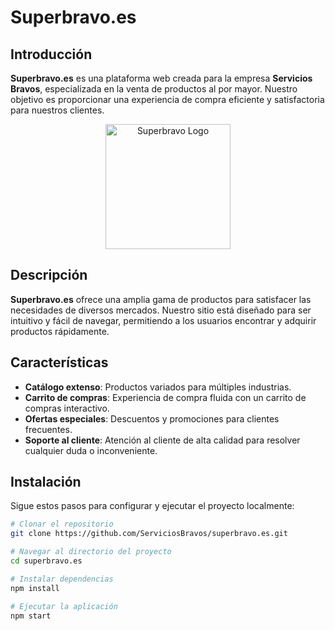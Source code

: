 # Superbravo.es

## Introducción
**Superbravo.es** es una plataforma web creada para la empresa **Servicios Bravos**, especializada en la venta de productos al por mayor. Nuestro objetivo es proporcionar una experiencia de compra eficiente y satisfactoria para nuestros clientes.

<div align="center">
  <img src="https://superbravo.es/logo.png" alt="Superbravo Logo" width="200"/>
</div>

## Descripción
**Superbravo.es** ofrece una amplia gama de productos para satisfacer las necesidades de diversos mercados. Nuestro sitio está diseñado para ser intuitivo y fácil de navegar, permitiendo a los usuarios encontrar y adquirir productos rápidamente.

## Características
- **Catálogo extenso**: Productos variados para múltiples industrias.
- **Carrito de compras**: Experiencia de compra fluida con un carrito de compras interactivo.
- **Ofertas especiales**: Descuentos y promociones para clientes frecuentes.
- **Soporte al cliente**: Atención al cliente de alta calidad para resolver cualquier duda o inconveniente.

## Instalación
Sigue estos pasos para configurar y ejecutar el proyecto localmente:

```bash
# Clonar el repositorio
git clone https://github.com/ServiciosBravos/superbravo.es.git

# Navegar al directorio del proyecto
cd superbravo.es

# Instalar dependencias
npm install

# Ejecutar la aplicación
npm start
